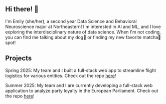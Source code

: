 ## Hi there! 👋

I'm Emily (she/her), a second year Data Science and Behavioral Neuroscience major at Northeastern! I'm interested in AI and ML, and I love exploring the interdisciplinary nature of data science. When I'm not coding, you can find me talking about my dog🐶 or finding my new favorite matcha🍵 spot!

## Projects
Spring 2025: My team and I built a full-stack web app to streamline flight logistics for various entities. Check out the repo [here](https://github.com/abby-stevenson/AltitudeAnalysts)!

Summer 2025: My team and I are currently developing a full-stack web application to analyze party loyalty in the European Parliament. Check out the repo [here](https://github.com/alexangione419/BelgianBloggers)!


<!--
**emilygm3/emilygm3** is a ✨ _special_ ✨ repository because its `README.md` (this file) appears on your GitHub profile.

Here are some ideas to get you started:

- 🔭 I’m currently working on ...
- 🌱 I’m currently learning ...
- 👯 I’m looking to collaborate on ...
- 🤔 I’m looking for help with ...
- 💬 Ask me about ...
- 📫 How to reach me: ...
- 😄 Pronouns: ...
- ⚡ Fun fact: ...
-->
